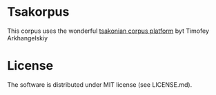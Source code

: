 # Tsakorpus
This corpus uses the wonderful [tsakonian corpus platform](https://bitbucket.org/tsakorpus/tsakonian_corpus_platform/src/default/) byt  Timofey Arkhangelskiy
# License

The software is distributed under MIT license (see LICENSE.md).
